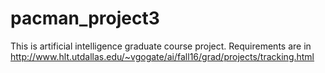 # pacman_project3
This is artificial intelligence graduate course project. Requirements are in 
http://www.hlt.utdallas.edu/~vgogate/ai/fall16/grad/projects/tracking.html
